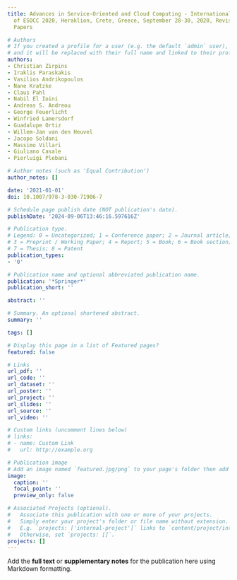 ```yaml
---
title: Advances in Service-Oriented and Cloud Computing - International Workshops
  of ESOCC 2020, Heraklion, Crete, Greece, September 28-30, 2020, Revised Selected
  Papers

# Authors
# If you created a profile for a user (e.g. the default `admin` user), write the username (folder name) here
# and it will be replaced with their full name and linked to their profile.
authors:
- Christian Zirpins
- Iraklis Paraskakis
- Vasilios Andrikopoulos
- Nane Kratzke
- Claus Pahl
- Nabil El Ioini
- Andreas S. Andreou
- George Feuerlicht
- Winfried Lamersdorf
- Guadalupe Ortiz
- Willem-Jan van den Heuvel
- Jacopo Soldani
- Massimo Villari
- Giuliano Casale
- Pierluigi Plebani

# Author notes (such as 'Equal Contribution')
author_notes: []

date: '2021-01-01'
doi: 10.1007/978-3-030-71906-7

# Schedule page publish date (NOT publication's date).
publishDate: '2024-09-06T13:46:16.597616Z'

# Publication type.
# Legend: 0 = Uncategorized; 1 = Conference paper; 2 = Journal article;
# 3 = Preprint / Working Paper; 4 = Report; 5 = Book; 6 = Book section;
# 7 = Thesis; 8 = Patent
publication_types:
- '0'

# Publication name and optional abbreviated publication name.
publication: '*Springer*'
publication_short: ''

abstract: ''

# Summary. An optional shortened abstract.
summary: ''

tags: []

# Display this page in a list of Featured pages?
featured: false

# Links
url_pdf: ''
url_code: ''
url_dataset: ''
url_poster: ''
url_project: ''
url_slides: ''
url_source: ''
url_video: ''

# Custom links (uncomment lines below)
# links:
# - name: Custom Link
#   url: http://example.org

# Publication image
# Add an image named `featured.jpg/png` to your page's folder then add a caption below.
image:
  caption: ''
  focal_point: ''
  preview_only: false

# Associated Projects (optional).
#   Associate this publication with one or more of your projects.
#   Simply enter your project's folder or file name without extension.
#   E.g. `projects: ['internal-project']` links to `content/project/internal-project/index.md`.
#   Otherwise, set `projects: []`.
projects: []
---
```


Add the **full text** or **supplementary notes** for the publication here using Markdown formatting.
